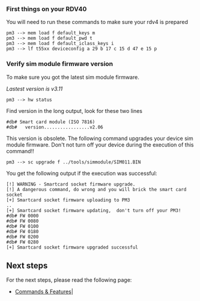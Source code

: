 ### First things on your RDV40
You will need to run these commands to make sure your rdv4 is prepared
```
pm3 --> mem load f default_keys m
pm3 --> mem load f default_pwd t
pm3 --> mem load f default_iclass_keys i
pm3 --> lf t55xx deviceconfig a 29 b 17 c 15 d 47 e 15 p
```

### Verify sim module firmware version

To make sure you got the latest sim module firmware.

_Lastest version is v3.11_

```
pm3 --> hw status
```

Find version in the long output,  look for these two lines

```
#db# Smart card module (ISO 7816)
#db#   version.................v2.06
```

This version is obsolete. The following command upgrades your device sim module firmware.
Don't not turn off your device during the execution of this command!!

```
pm3 --> sc upgrade f ../tools/simmodule/SIM011.BIN 
```

You get the following output if the execution was successful:

```
[!] WARNING - Smartcard socket firmware upgrade.
[!] A dangerous command, do wrong and you will brick the smart card socket
[+] Smartcard socket firmware uploading to PM3
..
[+] Smartcard socket firmware updating,  don't turn off your PM3!
#db# FW 0000
#db# FW 0080
#db# FW 0100
#db# FW 0180
#db# FW 0200
#db# FW 0280
[+] Smartcard socket firmware upgraded successful        
```

## Next steps

For the next steps, please read the following page:

* [Commands & Features](/doc/md/Use_of_Proxmark/3_Commands-and-Features.md)|
 
